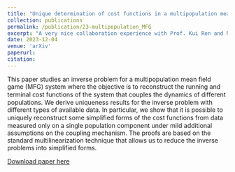 ```yaml
---
title: "Unique determination of cost functions in a multipopulation mean field game model"
collection: publications
permalink: /publication/23-multipopulation_MFG
excerpt: "A very nice collaboration experience with Prof. Kui Ren and Nathan Soedjak."
date: 2023-12-04
venue: 'arXiv'
paperurl: 
citation: 
---
```


This рарer studies an inverse problem for a multipopulation mean field game (MFG) system where the objective is to reconstruct the running and terminal ᴄoѕt functions of the system that couples the dynamics of different populations. We derive uniqueness results for the inverse problem with different types of available data. In particular, we show that it is possible to uniquely reconstruct some simplified forms of the ᴄoѕt functions from data measured only on a single population component under mild additional assumptions on the coupling mechanism. The proofs are based on the standard multilinearization technique that allows us to reduce the inverse problems into simplified forms.

[Download paper here](https://arxiv.org/pdf/2312.01622.pdf)
